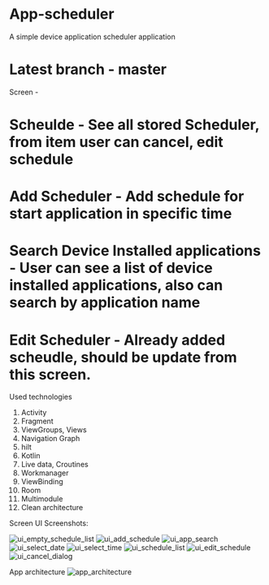 # App-scheduler
A simple device application scheduler application
# Latest branch - master

Screen -
# Scheulde - See all stored Scheduler, from item user can cancel, edit schedule
# Add Scheduler - Add schedule for start application in specific time
# Search Device Installed applications - User can see a list of device installed applications, also can search by application name
# Edit Scheduler - Already added scheudle, should be update from this screen.

Used technologies
1. Activity
2. Fragment
3. ViewGroups, Views
4. Navigation Graph
5. hilt
6. Kotlin
7. Live data, Croutines
8. Workmanager
9. ViewBinding
10. Room
11. Multimodule
12. Clean architecture


Screen UI Screenshots:

![ui_empty_schedule_list](https://user-images.githubusercontent.com/55427038/159417186-af5b1e8a-f027-448a-96c9-c5e53bc04f94.jpeg)
![ui_add_schedule](https://user-images.githubusercontent.com/55427038/159417261-ef57f6a0-e89a-4e43-92b8-74d2a24f37c0.jpeg)
![ui_app_search](https://user-images.githubusercontent.com/55427038/159417315-f4bd0be7-a395-40b2-89c6-eb780e894316.jpeg)
![ui_select_date](https://user-images.githubusercontent.com/55427038/159417335-588a9c58-257f-4b21-910b-8c41f806b8fc.jpeg)
![ui_select_time](https://user-images.githubusercontent.com/55427038/159417343-c8cf465e-b4bb-4795-b9cf-5f27be99ac03.jpeg)
![ui_schedule_list](https://user-images.githubusercontent.com/55427038/159417364-a33c1125-6e85-461a-b81f-dd4f4956c68a.jpeg)
![ui_edit_schedule](https://user-images.githubusercontent.com/55427038/159417456-9fd56e37-99ea-4d15-83f8-1d1efa830667.jpeg)
![ui_cancel_dialog](https://user-images.githubusercontent.com/55427038/159417465-068d94eb-a73a-4fac-a64e-1c50155e7e4c.jpeg)


App architecture
![app_architecture](https://user-images.githubusercontent.com/55427038/159417572-76605e75-76d3-439c-8a81-35519f334d52.JPG)
